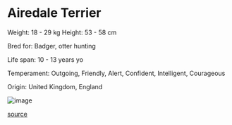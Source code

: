 # Airedale Terrier

Weight: 18 - 29 kg
Height: 53 - 58 cm

Bred for: Badger, otter hunting

Life span: 10 - 13 years yo

Temperament: Outgoing, Friendly, Alert, Confident, Intelligent, Courageous

Origin: United Kingdom, England

![image](https://cdn2.thedogapi.com/images/1-7cgoZSh.jpg)

[source](https://api.thedogapi.com/v1/breeds/4)
